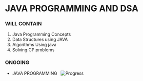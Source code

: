 # JAVA PROGRAMMING AND DSA

### WILL CONTAIN
1. Java Programming Concepts
2. Data Structures using JAVA
3. Algorithms Using java 
4. Solving CP problems

### ONGOING
- JAVA PROGRAMMING &nbsp; ![Progress](https://progress-bar.dev/85/)